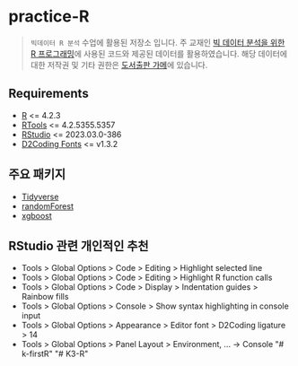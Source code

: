 # practice-R

> `빅데이터 R 분석` 수업에 활용된 저장소 입니다. 주 교재인 [빅 데이터 분석을 위한 R 프로그래밍](https://www.aladin.co.kr/shop/wproduct.aspx?ItemId=243077630)에 사용된 코드와 제공된 데이터를 활용하였습니다. 해당 데이터에 대한 저작권 및 기타 권한은 [도서출판 가메](https://www.kame.co.kr/)에 있습니다.

## Requirements
- [R](https://www.r-project.org/) <= 4.2.3
- [RTools](https://cran.r-project.org/bin/windows/Rtools/) <= 4.2.5355.5357
- [RStudio](https://posit.co/products/open-source/rstudio/) <= 2023.03.0-386
- [D2Coding Fonts](https://github.com/naver/d2codingfont) <= v1.3.2

## 주요 패키지
- [Tidyverse](https://www.tidyverse.org/)
- [randomForest](https://cran.r-project.org/web/packages/randomForest/)
- [xgboost](https://cran.r-project.org/web/packages/xgboost/)

## RStudio 관련 개인적인 추천
- Tools > Global Options > Code > Editing > Highlight selected line
- Tools > Global Options > Code > Editing > Highlight R function calls
- Tools > Global Options > Code > Display > Indentation guides > Rainbow fills
- Tools > Global Options > Console > Show syntax highlighting in console input
- Tools > Global Options > Appearance > Editor font > D2Coding ligature > 14
- Tools > Global Options > Panel Layout > Environment, ... -> Console
"# k-firstR" 
"# K3-R" 
